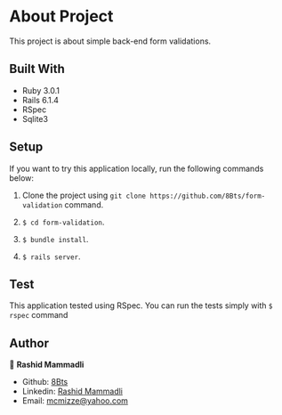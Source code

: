 # About Project

  This project is about simple back-end form validations.


## Built With

- Ruby   3.0.1
- Rails  6.1.4
- RSpec
- Sqlite3

## Setup

  If you want to try this application locally, run the following commands below:

  1. Clone the project using `git clone https://github.com/8Bts/form-validation` command.

  2. `$ cd form-validation`.

  3. `$ bundle install`.

  4. `$ rails server`.

## Test

  This application tested using RSpec. You can run the tests simply with `$ rspec` command

## Author

👤 **Rashid Mammadli**

- Github: [8Bts](https://github.com/8Bts)
- Linkedin: [Rashid Mammadli](https://www.linkedin.com/in/rashidmammadli/)
- Email: mcmizze@yahoo.com
